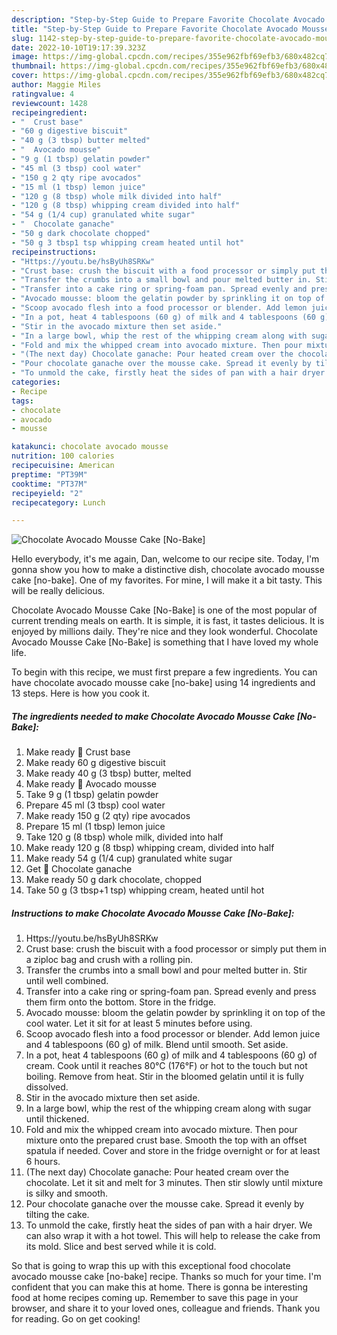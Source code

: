 ```yaml
---
description: "Step-by-Step Guide to Prepare Favorite Chocolate Avocado Mousse Cake [No-Bake]"
title: "Step-by-Step Guide to Prepare Favorite Chocolate Avocado Mousse Cake [No-Bake]"
slug: 1142-step-by-step-guide-to-prepare-favorite-chocolate-avocado-mousse-cake-no-bake
date: 2022-10-10T19:17:39.323Z
image: https://img-global.cpcdn.com/recipes/355e962fbf69efb3/680x482cq70/chocolate-avocado-mousse-cake-no-bake-recipe-main-photo.jpg
thumbnail: https://img-global.cpcdn.com/recipes/355e962fbf69efb3/680x482cq70/chocolate-avocado-mousse-cake-no-bake-recipe-main-photo.jpg
cover: https://img-global.cpcdn.com/recipes/355e962fbf69efb3/680x482cq70/chocolate-avocado-mousse-cake-no-bake-recipe-main-photo.jpg
author: Maggie Miles
ratingvalue: 4
reviewcount: 1428
recipeingredient:
- "  Crust base"
- "60 g digestive biscuit"
- "40 g (3 tbsp) butter melted"
- "  Avocado mousse"
- "9 g (1 tbsp) gelatin powder"
- "45 ml (3 tbsp) cool water"
- "150 g 2 qty ripe avocados"
- "15 ml (1 tbsp) lemon juice"
- "120 g (8 tbsp) whole milk divided into half"
- "120 g (8 tbsp) whipping cream divided into half"
- "54 g (1/4 cup) granulated white sugar"
- "  Chocolate ganache"
- "50 g dark chocolate chopped"
- "50 g 3 tbsp1 tsp whipping cream heated until hot"
recipeinstructions:
- "Https://youtu.be/hsByUh8SRKw"
- "Crust base: crush the biscuit with a food processor or simply put them in a ziploc bag and crush with a rolling pin."
- "Transfer the crumbs into a small bowl and pour melted butter in. Stir until well combined."
- "Transfer into a cake ring or spring-foam pan. Spread evenly and press them firm onto the bottom. Store in the fridge."
- "Avocado mousse: bloom the gelatin powder by sprinkling it on top of the cool water. Let it sit for at least 5 minutes before using."
- "Scoop avocado flesh into a food processor or blender. Add lemon juice and 4 tablespoons (60 g) of milk. Blend until smooth. Set aside."
- "In a pot, heat 4 tablespoons (60 g) of milk and 4 tablespoons (60 g) of cream. Cook until it reaches 80°C (176°F) or hot to the touch but not boiling. Remove from heat. Stir in the bloomed gelatin until it is fully dissolved."
- "Stir in the avocado mixture then set aside."
- "In a large bowl, whip the rest of the whipping cream along with sugar until thickened."
- "Fold and mix the whipped cream into avocado mixture. Then pour mixture onto the prepared crust base. Smooth the top with an offset spatula if needed. Cover and store in the fridge overnight or for at least 6 hours."
- "(The next day) Chocolate ganache: Pour heated cream over the chocolate. Let it sit and melt for 3 minutes. Then stir slowly until mixture is silky and smooth."
- "Pour chocolate ganache over the mousse cake. Spread it evenly by tilting the cake."
- "To unmold the cake, firstly heat the sides of pan with a hair dryer. We can also wrap it with a hot towel. This will help to release the cake from its mold. Slice and best served while it is cold."
categories:
- Recipe
tags:
- chocolate
- avocado
- mousse

katakunci: chocolate avocado mousse 
nutrition: 100 calories
recipecuisine: American
preptime: "PT39M"
cooktime: "PT37M"
recipeyield: "2"
recipecategory: Lunch

---
```



![Chocolate Avocado Mousse Cake [No-Bake]](https://img-global.cpcdn.com/recipes/355e962fbf69efb3/680x482cq70/chocolate-avocado-mousse-cake-no-bake-recipe-main-photo.jpg)

Hello everybody, it's me again, Dan, welcome to our recipe site. Today, I'm gonna show you how to make a distinctive dish, chocolate avocado mousse cake [no-bake]. One of my favorites. For mine, I will make it a bit tasty. This will be really delicious.

Chocolate Avocado Mousse Cake [No-Bake] is one of the most popular of current trending meals on earth. It is simple, it is fast, it tastes delicious. It is enjoyed by millions daily. They're nice and they look wonderful. Chocolate Avocado Mousse Cake [No-Bake] is something that I have loved my whole life.




To begin with this recipe, we must first prepare a few ingredients. You can have chocolate avocado mousse cake [no-bake] using 14 ingredients and 13 steps. Here is how you cook it.

<!--inarticleads1-->

##### The ingredients needed to make Chocolate Avocado Mousse Cake [No-Bake]:

1. Make ready  🥑 Crust base
1. Make ready 60 g digestive biscuit
1. Make ready 40 g (3 tbsp) butter, melted
1. Make ready  🥑 Avocado mousse
1. Take 9 g (1 tbsp) gelatin powder
1. Prepare 45 ml (3 tbsp) cool water
1. Make ready 150 g (2 qty) ripe avocados
1. Prepare 15 ml (1 tbsp) lemon juice
1. Take 120 g (8 tbsp) whole milk, divided into half
1. Make ready 120 g (8 tbsp) whipping cream, divided into half
1. Make ready 54 g (1/4 cup) granulated white sugar
1. Get  🥑 Chocolate ganache
1. Make ready 50 g dark chocolate, chopped
1. Take 50 g (3 tbsp+1 tsp) whipping cream, heated until hot




<!--inarticleads2-->

##### Instructions to make Chocolate Avocado Mousse Cake [No-Bake]:

1. Https://youtu.be/hsByUh8SRKw
1. Crust base: crush the biscuit with a food processor or simply put them in a ziploc bag and crush with a rolling pin.
1. Transfer the crumbs into a small bowl and pour melted butter in. Stir until well combined.
1. Transfer into a cake ring or spring-foam pan. Spread evenly and press them firm onto the bottom. Store in the fridge.
1. Avocado mousse: bloom the gelatin powder by sprinkling it on top of the cool water. Let it sit for at least 5 minutes before using.
1. Scoop avocado flesh into a food processor or blender. Add lemon juice and 4 tablespoons (60 g) of milk. Blend until smooth. Set aside.
1. In a pot, heat 4 tablespoons (60 g) of milk and 4 tablespoons (60 g) of cream. Cook until it reaches 80°C (176°F) or hot to the touch but not boiling. Remove from heat. Stir in the bloomed gelatin until it is fully dissolved.
1. Stir in the avocado mixture then set aside.
1. In a large bowl, whip the rest of the whipping cream along with sugar until thickened.
1. Fold and mix the whipped cream into avocado mixture. Then pour mixture onto the prepared crust base. Smooth the top with an offset spatula if needed. Cover and store in the fridge overnight or for at least 6 hours.
1. (The next day) Chocolate ganache: Pour heated cream over the chocolate. Let it sit and melt for 3 minutes. Then stir slowly until mixture is silky and smooth.
1. Pour chocolate ganache over the mousse cake. Spread it evenly by tilting the cake.
1. To unmold the cake, firstly heat the sides of pan with a hair dryer. We can also wrap it with a hot towel. This will help to release the cake from its mold. Slice and best served while it is cold.




So that is going to wrap this up with this exceptional food chocolate avocado mousse cake [no-bake] recipe. Thanks so much for your time. I'm confident that you can make this at home. There is gonna be interesting food at home recipes coming up. Remember to save this page in your browser, and share it to your loved ones, colleague and friends. Thank you for reading. Go on get cooking!
